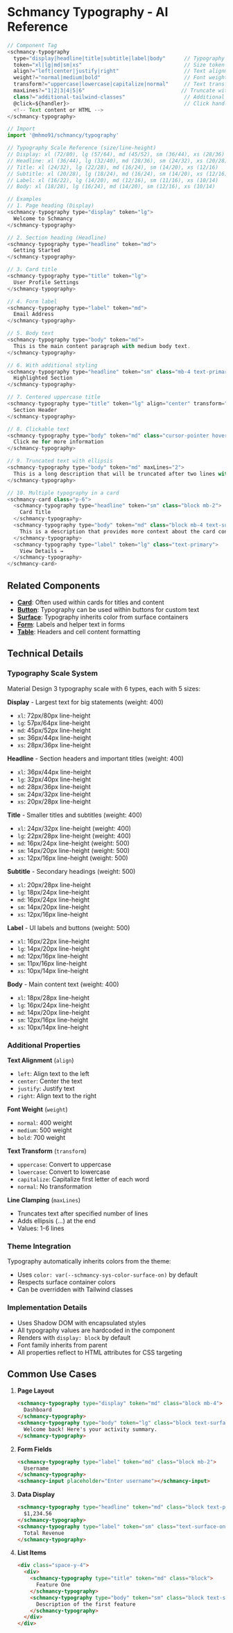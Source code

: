 # Schmancy Typography - AI Reference

```js
// Component Tag
<schmancy-typography
  type="display|headline|title|subtitle|label|body"      // Typography scale type
  token="xl|lg|md|sm|xs"                                 // Size token within type
  align?="left|center|justify|right"                     // Text alignment
  weight?="normal|medium|bold"                           // Font weight override
  transform?="uppercase|lowercase|capitalize|normal"     // Text transformation
  maxLines?="1|2|3|4|5|6"                               // Truncate with ellipsis
  class?="additional-tailwind-classes"                   // Additional styling
  @click=${handler}>                                     // Click handler
  <!-- Text content or HTML -->
</schmancy-typography>

// Import
import '@mhmo91/schmancy/typography'

// Typography Scale Reference (size/line-height)
// Display: xl (72/80), lg (57/64), md (45/52), sm (36/44), xs (28/36)
// Headline: xl (36/44), lg (32/40), md (28/36), sm (24/32), xs (20/28)
// Title: xl (24/32), lg (22/28), md (16/24), sm (14/20), xs (12/16)
// Subtitle: xl (20/28), lg (18/24), md (16/24), sm (14/20), xs (12/16)
// Label: xl (16/22), lg (14/20), md (12/16), sm (11/16), xs (10/14)
// Body: xl (18/28), lg (16/24), md (14/20), sm (12/16), xs (10/14)

// Examples
// 1. Page heading (Display)
<schmancy-typography type="display" token="lg">
  Welcome to Schmancy
</schmancy-typography>

// 2. Section heading (Headline)
<schmancy-typography type="headline" token="md">
  Getting Started
</schmancy-typography>

// 3. Card title
<schmancy-typography type="title" token="lg">
  User Profile Settings
</schmancy-typography>

// 4. Form label
<schmancy-typography type="label" token="md">
  Email Address
</schmancy-typography>

// 5. Body text
<schmancy-typography type="body" token="md">
  This is the main content paragraph with medium body text.
</schmancy-typography>

// 6. With additional styling
<schmancy-typography type="headline" token="sm" class="mb-4 text-primary">
  Highlighted Section
</schmancy-typography>

// 7. Centered uppercase title
<schmancy-typography type="title" token="lg" align="center" transform="uppercase">
  Section Header
</schmancy-typography>

// 8. Clickable text
<schmancy-typography type="body" token="md" class="cursor-pointer hover:text-primary" @click="${handleClick}">
  Click me for more information
</schmancy-typography>

// 9. Truncated text with ellipsis
<schmancy-typography type="body" token="md" maxLines="2">
  This is a long description that will be truncated after two lines with an ellipsis if it exceeds the available space...
</schmancy-typography>

// 10. Multiple typography in a card
<schmancy-card class="p-6">
  <schmancy-typography type="headline" token="sm" class="block mb-2">
    Card Title
  </schmancy-typography>
  <schmancy-typography type="body" token="md" class="block mb-4 text-surface-onVariant">
    This is a description that provides more context about the card content.
  </schmancy-typography>
  <schmancy-typography type="label" token="lg" class="text-primary">
    View Details →
  </schmancy-typography>
</schmancy-card>
```

## Related Components
- **[Card](./card.md)**: Often used within cards for titles and content
- **[Button](./button.md)**: Typography can be used within buttons for custom text
- **[Surface](./surface.md)**: Typography inherits color from surface containers
- **[Form](./form.md)**: Labels and helper text in forms
- **[Table](./table.md)**: Headers and cell content formatting

## Technical Details

### Typography Scale System
Material Design 3 typography scale with 6 types, each with 5 sizes:

**Display** - Largest text for big statements (weight: 400)
- `xl`: 72px/80px line-height
- `lg`: 57px/64px line-height
- `md`: 45px/52px line-height
- `sm`: 36px/44px line-height
- `xs`: 28px/36px line-height

**Headline** - Section headers and important titles (weight: 400)
- `xl`: 36px/44px line-height
- `lg`: 32px/40px line-height
- `md`: 28px/36px line-height
- `sm`: 24px/32px line-height
- `xs`: 20px/28px line-height

**Title** - Smaller titles and subtitles (weight: 400)
- `xl`: 24px/32px line-height (weight: 400)
- `lg`: 22px/28px line-height (weight: 400)
- `md`: 16px/24px line-height (weight: 500)
- `sm`: 14px/20px line-height (weight: 500)
- `xs`: 12px/16px line-height (weight: 500)

**Subtitle** - Secondary headings (weight: 500)
- `xl`: 20px/28px line-height
- `lg`: 18px/24px line-height
- `md`: 16px/24px line-height
- `sm`: 14px/20px line-height
- `xs`: 12px/16px line-height

**Label** - UI labels and buttons (weight: 500)
- `xl`: 16px/22px line-height
- `lg`: 14px/20px line-height
- `md`: 12px/16px line-height
- `sm`: 11px/16px line-height
- `xs`: 10px/14px line-height

**Body** - Main content text (weight: 400)
- `xl`: 18px/28px line-height
- `lg`: 16px/24px line-height
- `md`: 14px/20px line-height
- `sm`: 12px/16px line-height
- `xs`: 10px/14px line-height

### Additional Properties

**Text Alignment** (`align`)
- `left`: Align text to the left
- `center`: Center the text
- `justify`: Justify text
- `right`: Align text to the right

**Font Weight** (`weight`)
- `normal`: 400 weight
- `medium`: 500 weight
- `bold`: 700 weight

**Text Transform** (`transform`)
- `uppercase`: Convert to uppercase
- `lowercase`: Convert to lowercase
- `capitalize`: Capitalize first letter of each word
- `normal`: No transformation

**Line Clamping** (`maxLines`)
- Truncates text after specified number of lines
- Adds ellipsis (...) at the end
- Values: 1-6 lines

### Theme Integration
Typography automatically inherits colors from the theme:
- Uses `color: var(--schmancy-sys-color-surface-on)` by default
- Respects surface container colors
- Can be overridden with Tailwind classes

### Implementation Details
- Uses Shadow DOM with encapsulated styles
- All typography values are hardcoded in the component
- Renders with `display: block` by default
- Font family inherits from parent
- All properties reflect to HTML attributes for CSS targeting

## Common Use Cases

1. **Page Layout**
   ```html
   <schmancy-typography type="display" token="md" class="block mb-4">
     Dashboard
   </schmancy-typography>
   <schmancy-typography type="body" token="lg" class="block text-surface-onVariant">
     Welcome back! Here's your activity summary.
   </schmancy-typography>
   ```

2. **Form Fields**
   ```html
   <schmancy-typography type="label" token="md" class="block mb-2">
     Username
   </schmancy-typography>
   <schmancy-input placeholder="Enter username"></schmancy-input>
   ```

3. **Data Display**
   ```html
   <schmancy-typography type="headline" token="md" class="block text-primary">
     $1,234.56
   </schmancy-typography>
   <schmancy-typography type="label" token="sm" class="text-surface-onVariant">
     Total Revenue
   </schmancy-typography>
   ```

4. **List Items**
   ```html
   <div class="space-y-4">
     <div>
       <schmancy-typography type="title" token="md" class="block">
         Feature One
       </schmancy-typography>
       <schmancy-typography type="body" token="sm" class="block text-surface-onVariant">
         Description of the first feature
       </schmancy-typography>
     </div>
   </div>
   ```